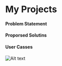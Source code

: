 # My Projects 

#### Problem Statement 

#### Proporsed Solutins 

#### User Casses 

![Alt text](../usercases/marksM.png?raw=true "User Managment")

